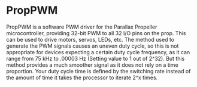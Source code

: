 PropPWM
=======
PropPWM is a software PWM driver for the Parallax Propeller microcontroller, providing 32-bit PWM to all 32 I/O pins on the prop. This can be used to drive motors, servos, LEDs, etc.
The method used to generate the PWM signals causes an uneven duty cycle, so this is not appropriate for devices expecting a certain duty cycle frequency, as it can range from 75 kHz to .00003 Hz (Setting value to 1 out of 2^32). But this method
provides a much smoother signal as it does not rely on a time proportion. Your duty cycle time is defined by the switching rate instead of the amount of time it takes the processor to iterate 2^x times. 
